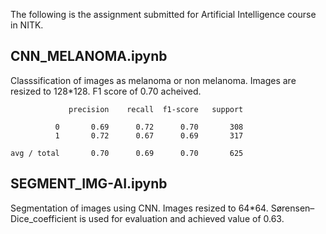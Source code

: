 The following is the assignment submitted for Artificial Intelligence course in NITK. 
## CNN_MELANOMA.ipynb 
Classsification of images as melanoma or non melanoma. Images are resized to 128*128. F1 score of 0.70 acheived.

                 precision    recall  f1-score   support

              0       0.69      0.72      0.70       308
              1       0.72      0.67      0.69       317

    avg / total       0.70      0.69      0.70       625

## SEGMENT_IMG-AI.ipynb
Segmentation of images using CNN. Images resized to 64*64. Sørensen–Dice_coefficient is used for evaluation and achieved value of 0.63.

